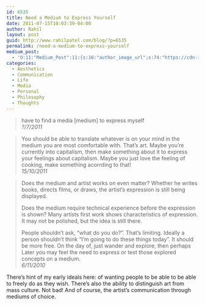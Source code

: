 ```yaml
---
id: 6535
title: Need a Medium to Express Yourself
date: 2011-07-15T10:03:39-04:00
author: Rahil
layout: post
guid: http://www.rahilpatel.com/blog/?p=6535
permalink: /need-a-medium-to-express-yourself
medium_post:
  - 'O:11:"Medium_Post":11:{s:16:"author_image_url";s:74:"https://cdn-images-1.medium.com/fit/c/200/200/1*dmbNkD5D-u45r44go_cf0g.png";s:10:"author_url";s:28:"https://medium.com/@rahil627";s:11:"byline_name";N;s:12:"byline_email";N;s:10:"cross_link";s:2:"no";s:2:"id";s:11:"2dba6768452";s:21:"follower_notification";s:3:"yes";s:7:"license";s:19:"all-rights-reserved";s:14:"publication_id";s:2:"-1";s:6:"status";s:6:"public";s:3:"url";s:74:"https://medium.com/@rahil627/need-a-medium-to-express-yourself-2dba6768452";}'
categories:
  - Aesthetics
  - Communication
  - Life
  - Media
  - Personal
  - Philosophy
  - Thoughts
---
```

> have to find a media [medium] to express myself  
> <cite>?/7/2011</cite>

> You should be able to translate whatever is on your mind in the medium you are most comfortable with. That&#8217;s art. Maybe you&#8217;re currently into capitalism, then make something about it to express your feelings about capitalism. Maybe you just love the feeling of cooking, make something acorrding to that!  
> <cite>15/10/2011</cite>

> Does the medium and artist works on even matter? Whether he writes books, directs films, or draws, the artist&#8217;s expression is still being displayed.
> 
> Does the medium require technical experience before the expression is shown? Many artists first work shows characteristics of expression. It may not be polished, but the idea is still there.
> 
> People shouldn&#8217;t ask, &#8220;what do you do?&#8221;. That&#8217;s limiting. Ideally a person shouldn&#8217;t think &#8220;I&#8217;m going to do these things today&#8221;. It should be more free. On the day of, just wander and explore, then perhaps Later you may feel the need to express or test those explored concepts on a medium.  
> <cite>6/11/2010</cite>

There&#8217;s hint of my early ideals here: of wanting people to be able to be able to freely do as they wish. There&#8217;s also the ability to distinguish art from mass culture. Not bad! And of course, the artist&#8217;s communication through mediums of choice.